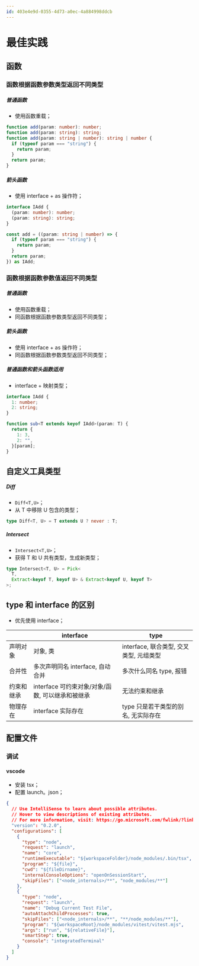 ```yaml
---
id: 403e4e9d-0355-4d73-a0ec-4a884998ddcb
---
```


# 最佳实践

## 函数

### 函数根据函数参数类型返回不同类型

##### 普通函数

- 使用函数重载；

```typescript
function add(param: number): number;
function add(param: string): string;
function add(param: string | number): string | number {
  if (typeof param === "string") {
    return param;
  }
  return param;
}
```

##### 箭头函数

- 使用 interface + as 操作符；

```typescript
interface IAdd {
  (param: number): number;
  (param: string): string;
}

const add = ((param: string | number) => {
  if (typeof param === "string") {
    return param;
  }
  return param;
}) as IAdd;
```

### 函数根据函数参数值返回不同类型

##### 普通函数

- 使用函数重载；
- 同函数根据函数参数类型返回不同类型；

##### 箭头函数

- 使用 interface + as 操作符；
- 同函数根据函数参数类型返回不同类型；

##### 普通函数和箭头函数适用

- interface + 映射类型；

```typescript
interface IAdd {
  1: number;
  2: string;
}

function sub<T extends keyof IAdd>(param: T) {
  return {
    1: 3,
    2: "",
  }[param];
}
```

## 自定义工具类型

##### Diff

- `Diff<T,U>`；
- 从 T 中移除 U 包含的类型；

```typescript
type Diff<T, U> = T extends U ? never : T;
```

##### Intersect

- `Intersect<T,U>`；
- 获得 T 和 U 共有类型，生成新类型；

```typescript
type Intersect<T, U> = Pick<
  T,
  Extract<keyof T, keyof U> & Extract<keyof U, keyof T>
>;
```

## type 和 interface 的区别

- 优先使用 interface；

|            | interface                                        | type                                    |
| ---------- | ------------------------------------------------ | --------------------------------------- |
| 声明对象   | 对象, 类                                         | interface, 联合类型, 交叉类型, 元组类型 |
| 合并性     | 多次声明同名 interface, 自动合并                 | 多次什么同名 type, 报错                 |
| 约束和继承 | interface 可约束对象/对象/函数, 可以继承和被继承 | 无法约束和继承                          |
| 物理存在   | interface 实际存在                               | type 只是若干类型的别名, 无实际存在     |

## 配置文件

### 调试

#### vscode

- 安装 tsx；
- 配置 launch。json；

```json
{
  // Use IntelliSense to learn about possible attributes.
  // Hover to view descriptions of existing attributes.
  // For more information, visit: https://go.microsoft.com/fwlink/?linkid=830387
  "version": "0.2.0",
  "configurations": [
    {
      "type": "node",
      "request": "launch",
      "name": "core",
      "runtimeExecutable": "${workspaceFolder}/node_modules/.bin/tsx",
      "program": "${file}",
      "cwd": "${fileDirname}",
      "internalConsoleOptions": "openOnSessionStart",
      "skipFiles": ["<node_internals>/**", "node_modules/**"]
    },
    {
      "type": "node",
      "request": "launch",
      "name": "Debug Current Test File",
      "autoAttachChildProcesses": true,
      "skipFiles": ["<node_internals>/**", "**/node_modules/**"],
      "program": "${workspaceRoot}/node_modules/vitest/vitest.mjs",
      "args": ["run", "${relativeFile}"],
      "smartStep": true,
      "console": "integratedTerminal"
    }
  ]
}
```
